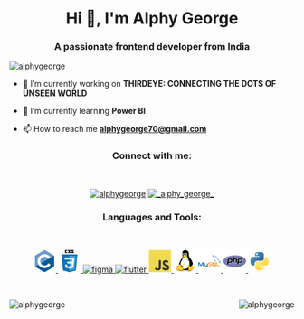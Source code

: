 <h1 align="center">Hi 👋, I'm Alphy George</h1>
<h3 align="center">A passionate frontend developer from India</h3>

<p align="left"> <img src="https://komarev.com/ghpvc/?username=alphygeorge&label=Profile%20views&color=0e75b6&style=flat" alt="alphygeorge" /> </p>

- 🔭 I’m currently working on **THIRDEYE: CONNECTING THE DOTS OF UNSEEN WORLD**

- 🌱 I’m currently learning **Power BI**

- 📫 How to reach me **alphygeorge70@gmail.com**

<h3 align="center">Connect with me:</h3><br/>
<p align="center">
<a href="https://linkedin.com/in/alphy-george-568347202" target="blank"><img align="center" src="https://raw.githubusercontent.com/rahuldkjain/github-profile-readme-generator/master/src/images/icons/Social/linked-in-alt.svg" alt="alphygeorge" height="30" width="40" /></a>
<a href="https://instagram.com/_alphy_george_" target="blank"><img align="center" src="https://raw.githubusercontent.com/rahuldkjain/github-profile-readme-generator/master/src/images/icons/Social/instagram.svg" alt="_alphy_george_" height="30" width="40" /></a>
</p>

<h3 align="center">Languages and Tools:</h3><br/>
<p align="center"> <a href="https://www.cprogramming.com/" target="_blank" rel="noreferrer"> <img src="https://raw.githubusercontent.com/devicons/devicon/master/icons/c/c-original.svg" alt="c" width="40" height="40"/> </a> <a href="https://www.w3schools.com/css/" target="_blank" rel="noreferrer"> <img src="https://raw.githubusercontent.com/devicons/devicon/master/icons/css3/css3-original-wordmark.svg" alt="css3" width="40" height="40"/> </a> <a href="https://www.figma.com/" target="_blank" rel="noreferrer"> <img src="https://www.vectorlogo.zone/logos/figma/figma-icon.svg" alt="figma" width="40" height="40"/> </a> <a href="https://flutter.dev" target="_blank" rel="noreferrer"> <img src="https://www.vectorlogo.zone/logos/flutterio/flutterio-icon.svg" alt="flutter" width="40" height="40"/> </a> <a href="https://developer.mozilla.org/en-US/docs/Web/JavaScript" target="_blank" rel="noreferrer"> <img src="https://raw.githubusercontent.com/devicons/devicon/master/icons/javascript/javascript-original.svg" alt="javascript" width="40" height="40"/> </a> <a href="https://www.linux.org/" target="_blank" rel="noreferrer"> <img src="https://raw.githubusercontent.com/devicons/devicon/master/icons/linux/linux-original.svg" alt="linux" width="40" height="40"/> </a> <a href="https://www.mysql.com/" target="_blank" rel="noreferrer"> <img src="https://raw.githubusercontent.com/devicons/devicon/master/icons/mysql/mysql-original-wordmark.svg" alt="mysql" width="40" height="40"/> </a> <a href="https://www.php.net" target="_blank" rel="noreferrer"> <img src="https://raw.githubusercontent.com/devicons/devicon/master/icons/php/php-original.svg" alt="php" width="40" height="40"/> </a> <a href="https://www.python.org" target="_blank" rel="noreferrer"> <img src="https://raw.githubusercontent.com/devicons/devicon/master/icons/python/python-original.svg" alt="python" width="40" height="40"/> </a> </p><br/>

<p><img align="left" src="https://github-readme-streak-stats.herokuapp.com/?user=alphygeorge&" alt="alphygeorge" /></p>

<p>&nbsp;<img align="right" src="https://github-readme-stats.vercel.app/api?username=alphygeorge&show_icons=true&locale=en" alt="alphygeorge" /></p><br/>

<!--<p align="center"><img align="center" src="https://github-readme-stats.vercel.app/api/top-langs?username=alphygeorge&show_icons=true&locale=en&layout=compact" alt="alphygeorge" /></p>-->


